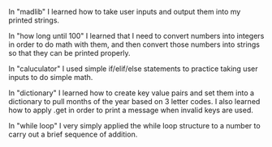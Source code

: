 In "madlib" I learned how to take user inputs and output them into my printed strings.

In "how long until 100" I learned that I need to convert numbers into integers in order to do math with them, and then convert those numbers into strings so that they can be printed properly.

In "caluculator" I used simple if/elif/else statements to practice taking user inputs to do simple math.

In "dictionary" I learned how to create key value pairs and set them into a dictionary to pull months of the year based on 3 letter codes. I also learned how to apply .get in order to print a message when invalid keys are used. 

In "while loop" I very simply applied the while loop structure to a number to carry out a brief sequence of addition.
